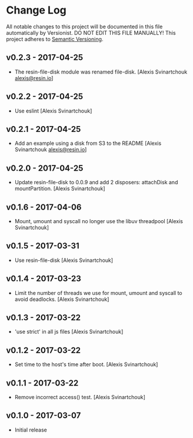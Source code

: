 # Change Log

All notable changes to this project will be documented in this file
automatically by Versionist. DO NOT EDIT THIS FILE MANUALLY!
This project adheres to [Semantic Versioning](http://semver.org/).

## v0.2.3 - 2017-04-25

* The resin-file-disk module was renamed file-disk. [Alexis Svinartchouk alexis@resin.io]

## v0.2.2 - 2017-04-25

* Use eslint [Alexis Svinartchouk]

## v0.2.1 - 2017-04-25

* Add an example using a disk from S3 to the README [Alexis Svinartchouk alexis@resin.io]

## v0.2.0 - 2017-04-25

* Update resin-file-disk to 0.0.9 and add 2 disposers: attachDisk and mountPartition. [Alexis Svinartchouk]

## v0.1.6 - 2017-04-06

* Mount, umount and syscall no longer use the libuv threadpool [Alexis Svinartchouk]

## v0.1.5 - 2017-03-31

* Use resin-file-disk [Alexis Svinartchouk]

## v0.1.4 - 2017-03-23

* Limit the number of threads we use for mount, umount and syscall to avoid deadlocks. [Alexis Svinartchouk]

## v0.1.3 - 2017-03-22

* 'use strict' in all js files [Alexis Svinartchouk]

## v0.1.2 - 2017-03-22

* Set time to the host's time after boot. [Alexis Svinartchouk]

## v0.1.1 - 2017-03-22

* Remove incorrect access() test. [Alexis Svinartchouk]

## v0.1.0 - 2017-03-07

* Initial release
